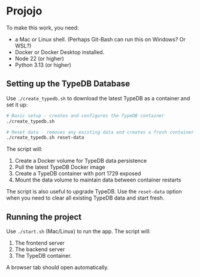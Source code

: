 # Projojo

To make this work, you need:
* a Mac or Linux shell. (Perhaps Git-Bash can run this on Windows? Or WSL?)
* Docker or Docker Desktop installed.
* Node 22 (or higher)
* Python 3.13 (or higher)

## Setting up the TypeDB Database

Use `./create_typedb.sh` to download the latest TypeDB as a container and set it up:

```bash
# Basic setup - creates and configures the TypeDB container
./create_typedb.sh

# Reset data - removes any existing data and creates a fresh container
./create_typedb.sh reset-data
```

The script will:
1. Create a Docker volume for TypeDB data persistence
2. Pull the latest TypeDB Docker image
3. Create a TypeDB container with port 1729 exposed
4. Mount the data volume to maintain data between container restarts

The script is also useful to upgrade TypeDB.
Use the `reset-data` option when you need to clear all existing TypeDB data and start fresh.

## Running the project

Use `./start.sh` (Mac/Linux) to run the app. The script will: 
1. The frontend server
2. The backend server
3. The TypeDB container.

A browser tab should open automatically.
